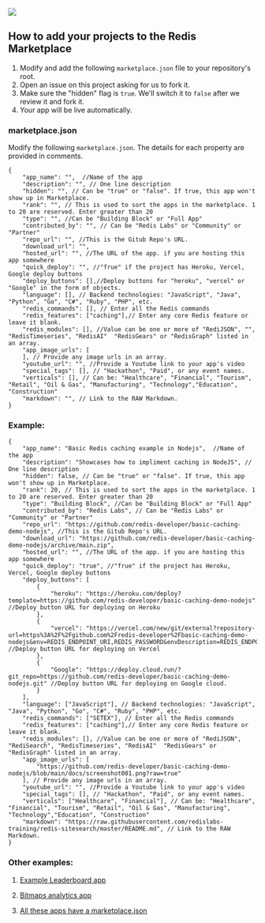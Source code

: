 <img src="https://raw.githubusercontent.com/redis-developer/adding-apps-to-redis-marketplace/master/marketplace-app-banner.png" ></img>

## How to add your projects to the Redis Marketplace
1. Modify and add the following `marketplace.json` file to your repository's root. 
2. Open an issue on this project asking for us to fork it.
3. Make sure the "hidden" flag is `true`. We'll switch it to `false` after we review it and fork it. 
4. Your app will be live automatically.


### marketplace.json
Modify the following `marketplace.json`. The details for each property are provided in comments.
```
{
    "app_name": "",  //Name of the app
    "description": "", // One line description
    "hidden": "", // Can be "true" or "false". If true, this app won't show up in Marketplace.
    "rank": "", // This is used to sort the apps in the marketplace. 1 to 20 are reserved. Enter greater than 20
    "type": "", //Can be "Building Block" or "Full App"
    "contributed_by": "", // Can be "Redis Labs" or "Community" or "Partner"
    "repo_url": "", //This is the Gitub Repo's URL.
    "download_url": "",
    "hosted_url": "", //The URL of the app. if you are hosting this app somewhere
    "quick_deploy": "", //"frue" if the project has Heroku, Vercel, Google deploy buttons
    "deploy_buttons": [],//Deploy buttons for "heroku", "vercel" or "Google" in the form of objects.
    "language": [], // Backend technologies: "JavaScript", "Java", "Python", "Go", "C#", "Ruby", "PHP", etc. 
    "redis_commands": [], // Enter all the Redis commands
    "redis_features": ["caching"],// Enter any core Redis feature or leave it blank.
    "redis_modules": [], //Value can be one or more of "RediJSON", "", "RedisTimeseries", "RedisAI"  "RedisGears" or "RedisGraph" listed in an array. 
    "app_image_urls": [
    ], // Provide any image urls in an array.
    "youtube_url": "", //Provide a Youtube link to your app's video
    "special_tags": [], // "Hackathon", "Paid", or any event names.
    "verticals": [], // Can be: "Healthcare", "Financial", "Tourism", "Retail", "Oil & Gas", "Manufacturing", "Technology","Education", "Construction"  
    "markdown": "", // Link to the RAW Markdown.
}
```

### Example:
```
{
    "app_name": "Basic Redis caching example in Nodejs",  //Name of the app
    "description": "Showcases how to impliment caching in NodeJS", // One line description
    "hidden": false, // Can be "true" or "false". If true, this app won't show up in Marketplace.
    "rank": 20, // This is used to sort the apps in the marketplace. 1 to 20 are reserved. Enter greater than 20
    "type": "Building Block", //Can be "Building Block" or "Full App"
    "contributed_by": "Redis Labs", // Can be "Redis Labs" or "Community" or "Partner"
    "repo_url": "https://github.com/redis-developer/basic-caching-demo-nodejs", //This is the Gitub Repo's URL.
    "download_url": "https://github.com/redis-developer/basic-caching-demo-nodejs/archive/main.zip",
    "hosted_url": "", //The URL of the app. if you are hosting this app somewhere
    "quick_deploy": "true", //"frue" if the project has Heroku, Vercel, Google deploy buttons
    "deploy_buttons": [
        {
            "heroku": "https://heroku.com/deploy?template=https://github.com/redis-developer/basic-caching-demo-nodejs" //Deploy button URL for deploying on Heroku
        },
        {
            "vercel": "https://vercel.com/new/git/external?repository-url=https%3A%2F%2Fgithub.com%2Fredis-developer%2Fbasic-caching-demo-nodejs&env=REDIS_ENDPOINT_URI,REDIS_PASSWORD&envDescription=REDIS_ENDPOINT_URI%20is%20required%20at%20least%20to%20connect%20to%20Redis%20clouding%20server" //Deploy button URL for deploying on Vercel
        },
        {
            "Google": "https://deploy.cloud.run/?git_repo=https://github.com/redis-developer/basic-caching-demo-nodejs.git" //Deploy button URL for deploying on Google cloud.
        }
    ],
    "language": ["JavaScript"], // Backend technologies: "JavaScript", "Java", "Python", "Go", "C#", "Ruby", "PHP", etc. 
    "redis_commands": ["SETEX"], // Enter all the Redis commands
    "redis_features": ["caching"],// Enter any core Redis feature or leave it blank.
    "redis_modules": [], //Value can be one or more of "RediJSON", "RediSearch", "RedisTimeseries", "RedisAI"  "RedisGears" or "RedisGraph" listed in an array. 
    "app_image_urls": [
        "https://github.com/redis-developer/basic-caching-demo-nodejs/blob/main/docs/screenshot001.png?raw=true"
    ], // Provide any image urls in an array.
    "youtube_url": "", //Provide a Youtube link to your app's video
    "special_tags": [], // "Hackathon", "Paid", or any event names.
    "verticals": ["Healthcare", "Financial"], // Can be: "Healthcare", "Financial", "Tourism", "Retail", "Oil & Gas", "Manufacturing", "Technology","Education", "Construction"  
    "markdown": "https://raw.githubusercontent.com/redislabs-training/redis-sitesearch/master/README.md", // Link to the RAW Markdown.
}
```

### Other examples:
1. [Example Leaderboard app](https://github.com/redis-developer/basic-redis-leaderboard-demo-nodejs/blob/master/marketplace.json)

2. [Bitmaps analytics app](https://github.com/redis-developer/basic-analytics-dashboard-redis-bitmaps-nodejs/blob/main/marketplace.json)

 3. [All these apps have a marketplace.json](https://github.com/redis-developer?q=basic&type=&language=&sort=) 